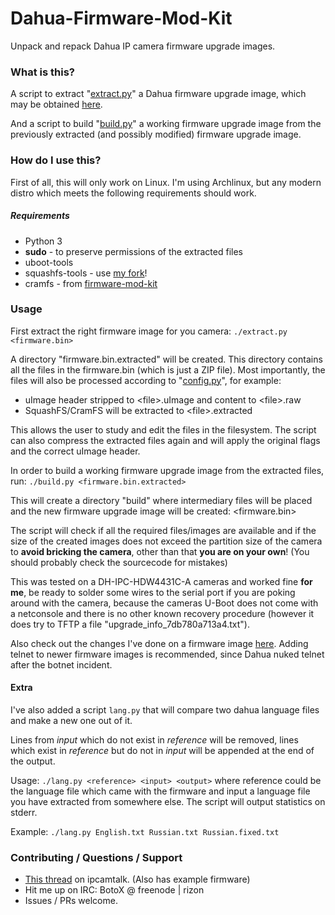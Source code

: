 # Dahua-Firmware-Mod-Kit
Unpack and repack Dahua IP camera firmware upgrade images.


### What is this?

A script to extract "[extract.py](extract.py)" a Dahua firmware upgrade image, which may be obtained [here](http://download.dahuatech.com/kit_det.php?cid=4083).

And a script to build "[build.py](build.py)" a working firmware upgrade image from the previously extracted (and possibly modified) firmware upgrade image.


### How do I use this?
First of all, this will only work on Linux. I'm using Archlinux, but any modern distro which meets the following requirements should work.

##### Requirements
- Python 3
- **sudo** - to preserve permissions of the extracted files
- uboot-tools
- squashfs-tools - use [my fork](https://github.com/BotoX/squashfs-tools)!
- cramfs - from [firmware-mod-kit](https://github.com/mirror/firmware-mod-kit/tree/master/src/cramfs-2.x)


### Usage
First extract the right firmware image for you camera:
`./extract.py <firmware.bin>`

A directory "firmware.bin.extracted" will be created.
This directory contains all the files in the firmware.bin (which is just a ZIP file).
Most importantly, the files will also be processed according to "[config.py](config.py)", for example:

- uImage header stripped to &lt;file&gt;.uImage and content to &lt;file&gt;.raw
- SquashFS/CramFS will be extracted to &lt;file&gt;.extracted

This allows the user to study and edit the files in the filesystem.
The script can also compress the extracted files again and will apply the original flags and the correct uImage header.

In order to build a working firmware upgrade image from the extracted files, run:
`./build.py <firmware.bin.extracted>`

This will create a directory "build" where intermediary files will be placed and the new firmware upgrade image will be created: &lt;firmware.bin&gt;

The script will check if all the required files/images are available and if the size of the created images does not exceed the partition size of the camera to **avoid bricking the camera**, other than that **you are on your own**! (You should probably check the sourcecode for mistakes)

This was tested on a DH-IPC-HDW4431C-A cameras and worked fine **for me**, be ready to solder some wires to the serial port if you are poking around with the camera, because the cameras U-Boot does not come with a netconsole and there is no other known recovery procedure (however it does try to TFTP a file "upgrade_info_7db780a713a4.txt").

Also check out the changes I've done on a firmware image [here](https://github.com/BotoX/DH_IPC-HX4XXX-Eos).
Adding telnet to newer firmware images is recommended, since Dahua nuked telnet after the botnet incident.

#### Extra
I've also added a script `lang.py` that will compare two dahua language files and make a new one out of it.

Lines from *input* which do not exist in *reference* will be removed, lines which exist in *reference* but do not in *input* will be appended at the end of the output.

Usage: `./lang.py <reference> <input> <output>` where reference could be the language file which came with the firmware and input a language file you have extracted from somewhere else.
The script will output statistics on stderr.

Example: `./lang.py English.txt Russian.txt Russian.fixed.txt`


### Contributing / Questions / Support
- [This thread](https://www.ipcamtalk.com/showthread.php/13591-Dahua-Firmware-Mod-Kit-Modded-Dahua-Firmware) on ipcamtalk. (Also has example firmware)
- Hit me up on IRC: BotoX @ freenode | rizon
- Issues / PRs welcome.
